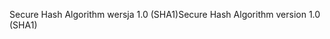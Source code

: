 <span data-ttu-id="21787-101">Secure Hash Algorithm wersja 1.0 (SHA1)</span><span class="sxs-lookup"><span data-stu-id="21787-101">Secure Hash Algorithm version 1.0 (SHA1)</span></span>